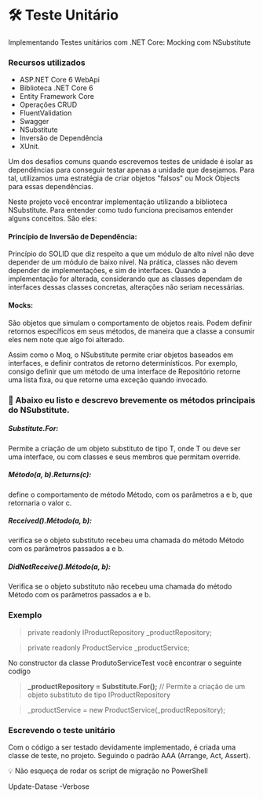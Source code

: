 # 🛠 Teste Unitário

Implementando Testes unitários com .NET Core: Mocking com NSubstitute

### Recursos utilizados

- ASP.NET Core 6 WebApi
- Biblioteca .NET Core 6 
- Entity Framework Core
- Operações CRUD 
- FluentValidation
- Swagger
- NSubstitute
- Inversão de Dependência
- XUnit.

Um dos desafios comuns quando escrevemos testes de unidade é isolar as dependências para conseguir testar apenas a unidade que desejamos. Para tal, utilizamos uma estratégia de criar objetos "falsos" ou Mock Objects para essas dependências.

Neste projeto você encontrar implementação utilizando a biblioteca NSubstitute. Para entender como tudo funciona precisamos entender alguns conceitos. São eles:

#### Princípio de Inversão de Dependência: 
Princípio do SOLID que diz respeito a que um módulo de alto nível não deve depender de um módulo de baixo nível. Na prática, classes não devem depender de implementações, e sim de interfaces. Quando a implementação for alterada, considerando que as classes dependam de interfaces dessas classes concretas, alterações não seriam necessárias.

#### Mocks: 
São objetos que simulam o comportamento de objetos reais. Podem definir retornos específicos em seus métodos, de maneira que a classe a consumir eles nem note que algo foi alterado.

Assim como o Moq, o NSubstitute permite criar objetos baseados em interfaces, e definir contratos de retorno determinísticos. Por exemplo, consigo definir que um método de uma interface de Repositório retorne uma lista fixa, ou que retorne uma exceção quando invocado.

### 🔨 Abaixo eu listo e descrevo brevemente os métodos principais do NSubstitute.

##### Substitute.For<T>: 
Permite a criação de um objeto substituto de tipo T, onde T ou deve ser uma interface, ou com classes e seus membros que permitam override.
##### Método(a, b).Returns(c): 
define o comportamento de método Método, com os parâmetros a e b, que retornaria o valor c.
##### Received().Método(a, b): 
verifica se o objeto substituto recebeu uma chamada do método Método com os parâmetros passados a e b.
##### DidNotReceive().Método(a, b): 
Verifica se o objeto substituto não recebeu uma chamada do método Método com os parâmetros passados a e b.

### Exemplo

  > private readonly IProductRepository _productRepository; 
  
  > private readonly ProductService _productService; 
  
  No constructor da classe ProdutoServiceTest você encontrar o seguinte codigo 
  > **_productRepository = Substitute.For<IProductRepository>();** // Permite a criação de um objeto substituto de tipo IProductRepository
  
  > _productService = new ProductService(_productRepository);
  

### Escrevendo o teste unitário

Com o código a ser testado devidamente implementado, é criada uma classe de teste, no projeto. Seguindo o padrão AAA (Arrange, Act, Assert).

💡 Não esqueça de rodar os script de migração no PowerShell

Update-Datase -Verbose


